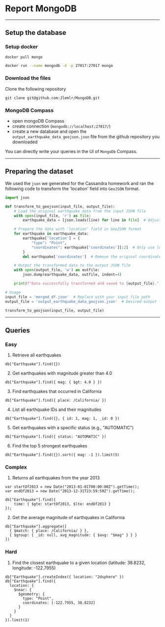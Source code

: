 # Report MongoDB

---
## Setup the database

### Setup docker

```
docker pull mongo
```

```bash
docker run --name mongodb -d -p 27017:27017 mongo
```
### Download the files

Clone the following repository
```
git clone git@github.com:Jlemlr/MongoDB.git
```

### MongoDB Compass

- open mongoDB Compass
- create connection (`mongodb://localhost:27017/`)
- create a new database and open the `output_earthquake_data_geojson.json` file from the github repository you downloaded

You can directly write your queries in the UI of `MongoDb` Compass.

---
## Preparing the dataset

We used the `json` we generated for the Cassandra homework and ran the following code to transform the  'location' field into `GeoJSON` format.

```python
import json

def transform_to_geojson(input_file, output_file):
    # Load the original earthquake data from the input JSON file
    with open(input_file, 'r') as file:
        earthquake_data = [json.loads(line) for line in file]  # Adjust for each line being a JSON object

    # Prepare the data with 'location' field in GeoJSON format
    for earthquake in earthquake_data:
        earthquake['location'] = {
            "type": "Point",
            "coordinates": earthquake['coordinates'][:2]  # Only use longitude, latitude for GeoJSON
        }
        del earthquake['coordinates']  # Remove the original coordinates field

    # Output the transformed data to the output JSON file
    with open(output_file, 'w') as outfile:
        json.dump(earthquake_data, outfile, indent=4)

    print(f"Data successfully transformed and saved to {output_file}.")

# Usage
input_file = 'merged_df.json'  # Replace with your input file path
output_file = 'output_earthquake_data_geojson.json'  # Desired output file path

transform_to_geojson(input_file, output_file)
```

---
## Queries

### Easy

1. Retrieve all earthquakes
```
db["Earthquake"].find({})
```

2. Get earthquakes with magnitude greater than 4.0
```
db["Earthquake"].find({ mag: { $gt: 4.0 } })
```

3. Find earthquakes that occurred in California
```
db["Earthquake"].find({ place: /California/ })
```

4. List all earthquake IDs and their magnitudes
```
db["Earthquake"].find({}, { id: 1, mag: 1, _id: 0 })
```

5. Get earthquakes with a specific status (e.g., "AUTOMATIC")
```
db["Earthquake"].find({ status: "AUTOMATIC" })
```

6. Find the top 5 strongest earthquakes
```
db["Earthquake"].find({}).sort({ mag: -1 }).limit(5)
```

### Complex

1. Returns all earthquakes from the year 2013
```
var startOf2013 = new Date("2013-01-01T00:00:00Z").getTime();
var endOf2013 = new Date("2013-12-31T23:59:59Z").getTime();

db["Earthquake"].find({ 
    time: { $gte: startOf2013, $lte: endOf2013 } 
});
```

2. Get the average magnitude of earthquakes in California
```
db["Earthquake"].aggregate([
  { $match: { place: /California/ } },
  { $group: { _id: null, avg_magnitude: { $avg: "$mag" } } }
])
```

### Hard

1. Find the closest earthquake to a given location (latitude: 38.8232, longitude: -122.7955)
```
db["Earthquake"].createIndex({ location: "2dsphere" })
db["Earthquake"].find({
  location: {
    $near: {
      $geometry: {
        type: "Point",
        coordinates: [-122.7955, 38.8232]
      }
    }
  }
}).limit(1)
```
